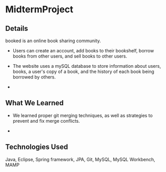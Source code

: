 # MidtermProject

## Details
booked is an online book sharing community.

- Users can create an account, add books to their bookshelf, borrow books from other users, and sell books to other users.

- The website uses a mySQL database to store information about users, books, a user's copy of a book, and the history of each book being borrowed by others.

-

## What We Learned
- We learned proper git merging techniques, as well as strategies to prevent and fix merge conflicts.

- 

## Technologies Used
Java, Eclipse, Spring framework, JPA, Git, MySQL, MySQL Workbench, MAMP
